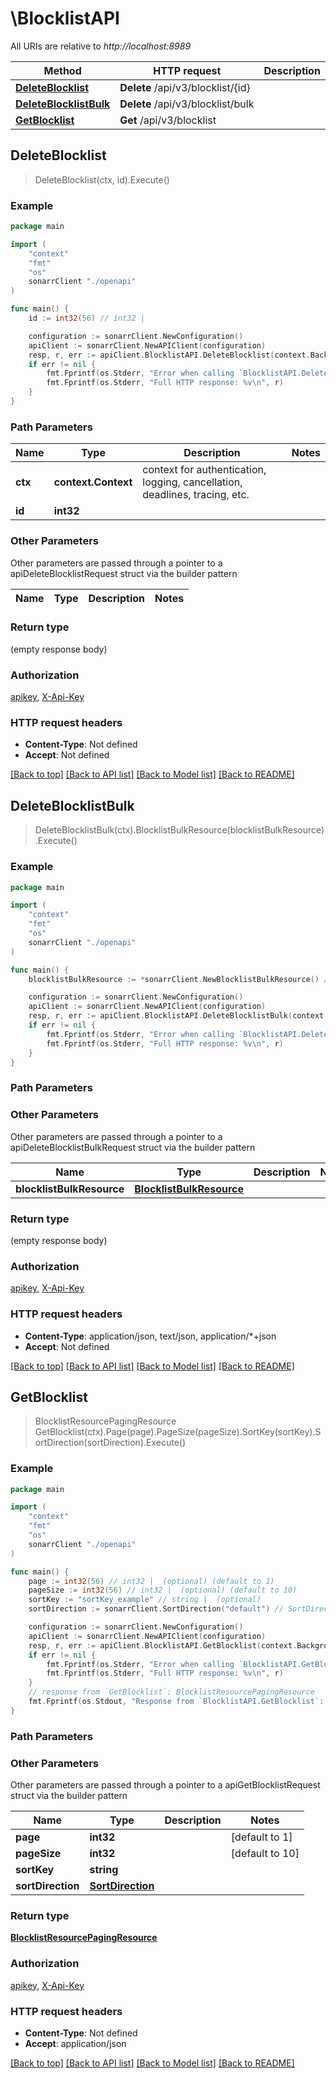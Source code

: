 # \BlocklistAPI

All URIs are relative to *http://localhost:8989*

Method | HTTP request | Description
------------- | ------------- | -------------
[**DeleteBlocklist**](BlocklistAPI.md#DeleteBlocklist) | **Delete** /api/v3/blocklist/{id} | 
[**DeleteBlocklistBulk**](BlocklistAPI.md#DeleteBlocklistBulk) | **Delete** /api/v3/blocklist/bulk | 
[**GetBlocklist**](BlocklistAPI.md#GetBlocklist) | **Get** /api/v3/blocklist | 



## DeleteBlocklist

> DeleteBlocklist(ctx, id).Execute()



### Example

```go
package main

import (
    "context"
    "fmt"
    "os"
    sonarrClient "./openapi"
)

func main() {
    id := int32(56) // int32 | 

    configuration := sonarrClient.NewConfiguration()
    apiClient := sonarrClient.NewAPIClient(configuration)
    resp, r, err := apiClient.BlocklistAPI.DeleteBlocklist(context.Background(), id).Execute()
    if err != nil {
        fmt.Fprintf(os.Stderr, "Error when calling `BlocklistAPI.DeleteBlocklist``: %v\n", err)
        fmt.Fprintf(os.Stderr, "Full HTTP response: %v\n", r)
    }
}
```

### Path Parameters


Name | Type | Description  | Notes
------------- | ------------- | ------------- | -------------
**ctx** | **context.Context** | context for authentication, logging, cancellation, deadlines, tracing, etc.
**id** | **int32** |  | 

### Other Parameters

Other parameters are passed through a pointer to a apiDeleteBlocklistRequest struct via the builder pattern


Name | Type | Description  | Notes
------------- | ------------- | ------------- | -------------


### Return type

 (empty response body)

### Authorization

[apikey](../README.md#apikey), [X-Api-Key](../README.md#X-Api-Key)

### HTTP request headers

- **Content-Type**: Not defined
- **Accept**: Not defined

[[Back to top]](#) [[Back to API list]](../README.md#documentation-for-api-endpoints)
[[Back to Model list]](../README.md#documentation-for-models)
[[Back to README]](../README.md)


## DeleteBlocklistBulk

> DeleteBlocklistBulk(ctx).BlocklistBulkResource(blocklistBulkResource).Execute()



### Example

```go
package main

import (
    "context"
    "fmt"
    "os"
    sonarrClient "./openapi"
)

func main() {
    blocklistBulkResource := *sonarrClient.NewBlocklistBulkResource() // BlocklistBulkResource |  (optional)

    configuration := sonarrClient.NewConfiguration()
    apiClient := sonarrClient.NewAPIClient(configuration)
    resp, r, err := apiClient.BlocklistAPI.DeleteBlocklistBulk(context.Background()).BlocklistBulkResource(blocklistBulkResource).Execute()
    if err != nil {
        fmt.Fprintf(os.Stderr, "Error when calling `BlocklistAPI.DeleteBlocklistBulk``: %v\n", err)
        fmt.Fprintf(os.Stderr, "Full HTTP response: %v\n", r)
    }
}
```

### Path Parameters



### Other Parameters

Other parameters are passed through a pointer to a apiDeleteBlocklistBulkRequest struct via the builder pattern


Name | Type | Description  | Notes
------------- | ------------- | ------------- | -------------
 **blocklistBulkResource** | [**BlocklistBulkResource**](BlocklistBulkResource.md) |  | 

### Return type

 (empty response body)

### Authorization

[apikey](../README.md#apikey), [X-Api-Key](../README.md#X-Api-Key)

### HTTP request headers

- **Content-Type**: application/json, text/json, application/*+json
- **Accept**: Not defined

[[Back to top]](#) [[Back to API list]](../README.md#documentation-for-api-endpoints)
[[Back to Model list]](../README.md#documentation-for-models)
[[Back to README]](../README.md)


## GetBlocklist

> BlocklistResourcePagingResource GetBlocklist(ctx).Page(page).PageSize(pageSize).SortKey(sortKey).SortDirection(sortDirection).Execute()



### Example

```go
package main

import (
    "context"
    "fmt"
    "os"
    sonarrClient "./openapi"
)

func main() {
    page := int32(56) // int32 |  (optional) (default to 1)
    pageSize := int32(56) // int32 |  (optional) (default to 10)
    sortKey := "sortKey_example" // string |  (optional)
    sortDirection := sonarrClient.SortDirection("default") // SortDirection |  (optional)

    configuration := sonarrClient.NewConfiguration()
    apiClient := sonarrClient.NewAPIClient(configuration)
    resp, r, err := apiClient.BlocklistAPI.GetBlocklist(context.Background()).Page(page).PageSize(pageSize).SortKey(sortKey).SortDirection(sortDirection).Execute()
    if err != nil {
        fmt.Fprintf(os.Stderr, "Error when calling `BlocklistAPI.GetBlocklist``: %v\n", err)
        fmt.Fprintf(os.Stderr, "Full HTTP response: %v\n", r)
    }
    // response from `GetBlocklist`: BlocklistResourcePagingResource
    fmt.Fprintf(os.Stdout, "Response from `BlocklistAPI.GetBlocklist`: %v\n", resp)
}
```

### Path Parameters



### Other Parameters

Other parameters are passed through a pointer to a apiGetBlocklistRequest struct via the builder pattern


Name | Type | Description  | Notes
------------- | ------------- | ------------- | -------------
 **page** | **int32** |  | [default to 1]
 **pageSize** | **int32** |  | [default to 10]
 **sortKey** | **string** |  | 
 **sortDirection** | [**SortDirection**](SortDirection.md) |  | 

### Return type

[**BlocklistResourcePagingResource**](BlocklistResourcePagingResource.md)

### Authorization

[apikey](../README.md#apikey), [X-Api-Key](../README.md#X-Api-Key)

### HTTP request headers

- **Content-Type**: Not defined
- **Accept**: application/json

[[Back to top]](#) [[Back to API list]](../README.md#documentation-for-api-endpoints)
[[Back to Model list]](../README.md#documentation-for-models)
[[Back to README]](../README.md)

